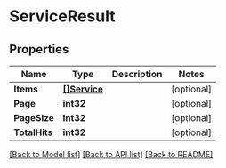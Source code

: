 # ServiceResult

## Properties

Name | Type | Description | Notes
------------ | ------------- | ------------- | -------------
**Items** | [**[]Service**](Service.md) |  | [optional] 
**Page** | **int32** |  | [optional] 
**PageSize** | **int32** |  | [optional] 
**TotalHits** | **int32** |  | [optional] 

[[Back to Model list]](../README.md#documentation-for-models) [[Back to API list]](../README.md#documentation-for-api-endpoints) [[Back to README]](../README.md)


